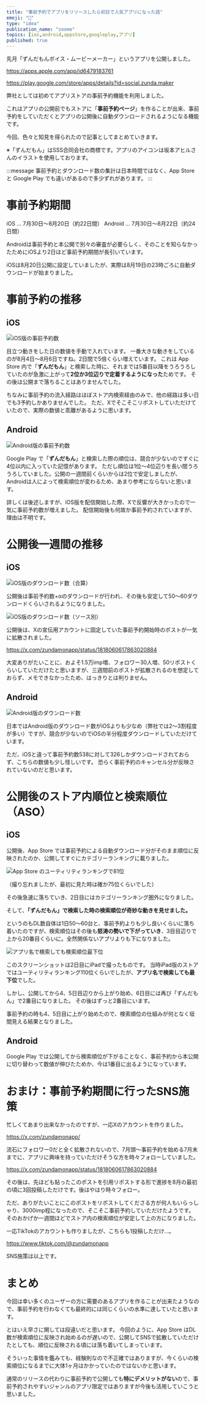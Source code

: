 ```yaml
---
title: "事前予約でアプリをリリースしたら初日で人気アプリになった話"
emoji: "🫛"
type: "idea"
publication_name: "zoome"
topics: [ios,android,appstore,googleplay,アプリ]
published: true
---
```


先月「ずんだもんボイス・ムービーメーカー」というアプリを公開しました。

https://apps.apple.com/app/id6479183761

https://play.google.com/store/apps/details?id=social.zunda.maker

弊社としては初めてアプリストアの事前予約機能を利用しました。

これはアプリの公開前でもストアに「**事前予約ページ**」を作ることが出来、事前予約をしていただくとアプリの公開後に自動ダウンロードされるようになる機能です。

今回、色々と知見を得られたので記事としてまとめていきます。

※「ずんだもん」はSSS合同会社の商標です。アプリのアイコンは坂本アヒルさんのイラストを使用しております。

:::message
事前予約とダウンロード数の集計は日本時間ではなく、App Store と Google Play でも違いがあるので多少ずれがあります。
:::

# 事前予約期間
iOS … 7月30日〜8月20日（約22日間）
Android … 7月30日〜8月22日（約24日間）

Androidは事前予約と本公開で別々の審査が必要らしく、そのことを知らなかったためにiOSより2日ほど事前予約期間が長引いています。

iOSは8月20日公開に設定していましたが、実際は8月19日の23時ごろに自動ダウンロードが始まりました。

# 事前予約の推移
## iOS

![iOS版の事前予約数](/images/ymgrnwi259.webp)

目立つ動きをした日の数値を手動で入れています。
一番大きな動きをしているのが8月4日〜8月6日ですね。2日間で5倍くらい増えています。
これは App Store 内で「**ずんだもん**」と検索した時に、それまでは5番目以降をうろうろしていたのが急激に上がって**2位か3位辺りで定着するようになった**ためです。
その後は公開まで落ちることはありませんでした。

ちなみに事前予約の流入経路はほぼストア内検索経由のみで、他の経路は多い日でも3予約しかありませんでした。
ただ、Xでそこそこリポストしていただけていたので、実際の数値と乖離があるように思います。

## Android

![Android版の事前予約数](/images/b9dppmz64d.webp)

Google Play で「**ずんだもん**」と検索した際の順位は、競合が少ないのですぐに4位以内に入っていた記憶があります。
ただし順位は1位〜4位辺りを長い間うろうろしていました。公開の一週間前くらいからは2位で安定しましたが、Androidは人によって検索順位が変わるため、あまり参考にならないと思います。

詳しくは後述しますが、iOS版を配信開始した際、Xで反響が大きかったので一気に事前予約数が増えました。
配信開始後も何故か事前予約されていますが、理由は不明です。

# 公開後一週間の推移
## iOS
![iOS版のダウンロード数（合算）](/images/eytf57xx48.webp)

公開後は事前予約数+αのダウンロードが行われ、その後も安定して50〜60ダウンロードくらいされるようになりました。

![iOS版のダウンロード数（ソース別）](/images/kz4kpg7utu.webp)

公開後は、Xの宣伝用アカウントに固定していた事前予約開始時のポストが一気に拡散されました。

https://x.com/zundamonapp/status/1818060617863020884

大変ありがたいことに、およそ1.5万imp増、フォロワー30人増、50リポストくらいしていただけたと思いますが、三週間前のポストが拡散されるのを想定しておらず、メモできなかったため、はっきりとは判りません。

## Android
![Android版のダウンロード数](/images/xmg9fpca7c.webp)

日本ではAndroid版のダウンロード数がiOSよりも少なめ（弊社では2〜3割程度が多い）ですが、競合が少ないのでiOSの半分程度ダウンロードしていただけています。

ただ、iOSと違って事前予約数538に対して326しかダウンロードされておらず、こちらの数値も少し怪しいです。
恐らく事前予約のキャンセル分が反映されていないのだと思います。

# 公開後のストア内順位と検索順位（ASO）
## iOS
公開後、App Store では事前予約による自動ダウンロード分がそのまま順位に反映されたのか、公開してすぐにカテゴリーランキングに載りました。

![App Store のユーティリティランキングで81位](/images/yricgkj24d.webp)

（撮り忘れましたが、最初に見た時は確か75位くらいでした）

その後急速に落ちていき、2日目にはカテゴリーランキング圏外になりました。

そして、**「ずんだもん」で検索した時の検索順位が奇妙な動きを見せました。**

というのもDL数自体は1日50〜60台と、事前予約よりも少し良いくらいに落ち着いたのですが、検索順位はその後も**怒涛の勢いで下がっていき**、3目目辺りで上から20番目くらいに。全然関係ないアプリよりも下になりました。

![アプリ名で検索しても検索順位最下位](/images/h79dhjdjza.webp)

このスクリーンショットは2日目にiPadで撮ったものです。
当時iPad版のストアではユーティリティランキング110位くらいでしたが、**アプリ名で検索しても最下位**でした。

しかし、公開してから4、5日目辺りから上がり始め、6日目には再び「ずんだもん」で2番目になりました。
その後はずっと2番目にいます。

事前予約の時も4、5日目に上がり始めたので、検索順位の仕組みが何となく垣間見える結果となりました。

## Android
Google Play では公開してから検索順位が下がることなく、事前予約から本公開に切り替わって数値が伸びたためか、今は1番目に出るようになっています。

# おまけ：事前予約期間に行ったSNS施策
忙しくてあまり出来なかったのですが、一応Xのアカウントを作りました。

https://x.com/zundamonapp/

流石にフォロワー0だと全く拡散されないので、7月頭〜事前予約を始める7月末までに、アプリに興味を持っていただけそうな方を時々フォローしていました。

https://x.com/zundamonapp/status/1818060617863020884

その後は、先ほども貼ったこのポストを引用リポストする形で進捗を8月の最初の頃に3回投稿しただけです。後はやはり時々フォロー。

ただ、ありがたいことにこのポストをリポストしてくださる方が何人もいらっしゃり、3000imp程になったので、そこそこ事前予約していただけたようです。
そのおかげか一週間ほどでストア内の検索順位が安定して上の方になりました。

一応TikTokのアカウントも作りましたが、こちらも1投稿しただけ…。

https://www.tiktok.com/@zundamonapp

SNS施策は以上です。

# まとめ
今回は幸い多くのユーザーの方に需要のあるアプリを作ることが出来たようなので、事前予約を行わなくても最終的には同じくらいの水準に達していたと思います。

とはいえ早さに関しては段違いだと思います。
今回のように、App Store はDL数が検索順位に反映され始めるのが遅いので、公開してSNSで拡散していただけたとしても、順位に反映される頃には落ち着いてしまっています。

そういった事情を鑑みても、経験則なので不正確ではありますが、今くらいの検索順位になるまでに大体1ヶ月はかかっていたのではないかと思います。

通常のリリースの代わりに事前予約で公開しても**特にデメリットがない**ので、事前予約されやすいジャンルのアプリ限定ではありますが今後も活用していこうと思いました。